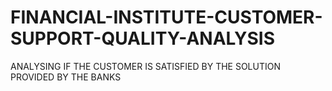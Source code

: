 # FINANCIAL-INSTITUTE-CUSTOMER-SUPPORT-QUALITY-ANALYSIS
ANALYSING IF THE CUSTOMER IS SATISFIED BY THE SOLUTION PROVIDED BY THE BANKS
